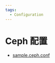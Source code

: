 ```yaml
---
tags:
  - Configuration
---
```


# Ceph 配置

- [sample.ceph.conf](https://github.com/ceph/ceph/blob/master/src/sample.ceph.conf)

